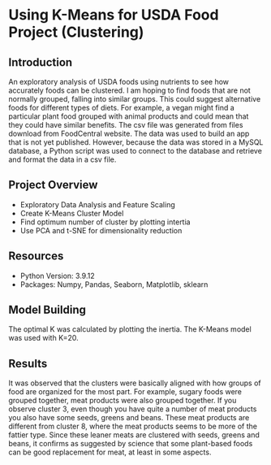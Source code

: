 # Using K-Means for USDA Food Project (Clustering)

## Introduction
An exploratory analysis of USDA foods using nutrients to see how accurately foods can be clustered. I am hoping to find foods that are not normally grouped, falling into similar groups. This could suggest alternative foods for different types of diets. For example, a vegan might find a particular plant food grouped with animal products and could mean that they could have similar benefits. The csv file was generated from files download from FoodCentral website. The data was used to build an app that is not yet published. However, because the data was stored in a MySQL database, a Python script was used to connect to the database and retrieve and format the data in a csv file.

## Project Overview
- Exploratory Data Analysis and Feature Scaling
- Create K-Means Cluster Model
- Find optimum number of cluster by plotting intertia
- Use PCA and t-SNE for dimensionality reduction


## Resources
- Python Version: 3.9.12
- Packages: Numpy, Pandas, Seaborn, Matplotlib, sklearn


## Model Building

The optimal K was calculated by plotting the inertia.
The K-Means model was used with K=20.


## Results

It was observed that the clusters were basically aligned with how groups of food are organized for the most part. For example, sugary foods were grouped together, meat products were also grouped together. If you observe cluster 3, even though you have quite a number of meat products you also have some seeds, greens and beans. These meat products are different from cluster 8, where the meat products seems to be more of the fattier type. Since these leaner meats are clustered with seeds, greens and beans, it confirms as suggested by science that some plant-based foods can be good replacement for meat, at least in some aspects.